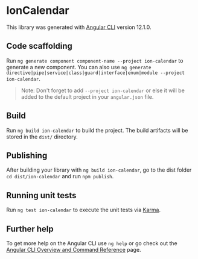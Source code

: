 # IonCalendar

This library was generated with [Angular CLI](https://github.com/angular/angular-cli) version 12.1.0.

## Code scaffolding

Run `ng generate component component-name --project ion-calendar` to generate a new component. You can also use `ng generate directive|pipe|service|class|guard|interface|enum|module --project ion-calendar`.
> Note: Don't forget to add `--project ion-calendar` or else it will be added to the default project in your `angular.json` file. 

## Build

Run `ng build ion-calendar` to build the project. The build artifacts will be stored in the `dist/` directory.

## Publishing

After building your library with `ng build ion-calendar`, go to the dist folder `cd dist/ion-calendar` and run `npm publish`.

## Running unit tests

Run `ng test ion-calendar` to execute the unit tests via [Karma](https://karma-runner.github.io).

## Further help

To get more help on the Angular CLI use `ng help` or go check out the [Angular CLI Overview and Command Reference](https://angular.io/cli) page.
